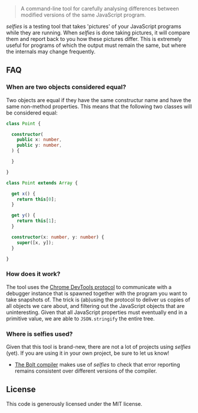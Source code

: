 
> A command-line tool for carefully analysing differences between
> modified versions of the same JavaScript program.

_selfies_ is a testing tool that takes 'pictures' of your JavaScript programs
while they are running. When _selfies_ is done taking pictures, it will compare
them and report back to you how these pictures differ. This is extremely
useful for programs of which the output must remain the same, but where the
internals may change frequently.

## FAQ

### When are two objects considered equal?

Two objects are equal if they have the same constructur name and have the same
non-method properties. This means that the following two classes will be
considered equal:

```ts
class Point {

  constructor(
    public x: number,
    public y: number,
  ) {

  }

}

class Point extends Array {

  get x() {
    return this[0];
  }

  get y() {
    return this[1];
  }

  constructor(x: number, y: number) {
    super([x, y]);
  }

}
```

### How does it work?

The tool uses the [Chrome DevTools protocol](https://chromedevtools.github.io/devtools-protocol/v8)
to communicate with a debugger instance that is spawned together with the
program you want to take snapshots of. The trick is (ab)using the protocol to
deliver us copies of all objects we care about, and filtering out the
JavaScript objects that are uninteresting. Given that all JavaScript properties
must eventually end in a primitive value, we are able to `JSON.stringify` the
entire tree.

### Where is selfies used?

Given that this tool is brand-new, there are not a lot of projects using
_selfies_ (yet). If you are using it in your own project, be sure to let us
know!

 - [The Bolt compiler](https://github.com/boltlang/Bolt) makes use of _selfies_
   to check that error reporting remains consistent over different versions of
   the compiler.

## License

This code is generously licensed under the MIT license.

